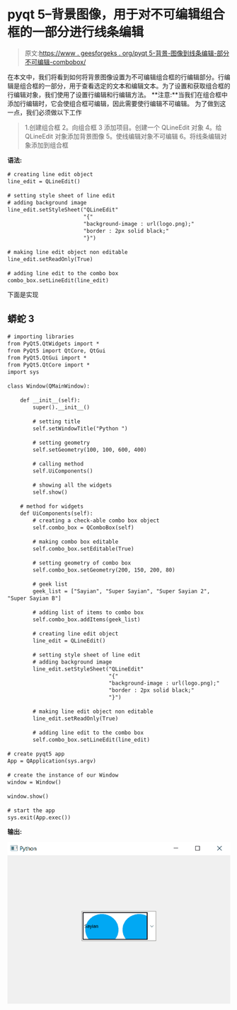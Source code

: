 # pyqt 5–背景图像，用于对不可编辑组合框的一部分进行线条编辑

> 原文:[https://www . geesforgeks . org/pyqt 5-背景-图像到线条编辑-部分不可编辑-combobox/](https://www.geeksforgeeks.org/pyqt5-background-image-to-lineedit-part-of-non-editable-combobox/)

在本文中，我们将看到如何将背景图像设置为不可编辑组合框的行编辑部分。行编辑是组合框的一部分，用于查看选定的文本和编辑文本。为了设置和获取组合框的行编辑对象，我们使用了设置行编辑和行编辑方法。
**注意:**当我们在组合框中添加行编辑时，它会使组合框可编辑，因此需要使行编辑不可编辑。
为了做到这一点，我们必须做以下工作

> 1.创建组合框
> 2。向组合框
> 3 添加项目。创建一个 QLineEdit 对象
> 4。给 QLineEdit 对象添加背景图像
> 5。使线编辑对象不可编辑
> 6。将线条编辑对象添加到组合框

**语法:**

```
# creating line edit object
line_edit = QLineEdit()

# setting style sheet of line edit
# adding background image 
line_edit.setStyleSheet("QLineEdit"
                        "{"
                        "background-image : url(logo.png);"
                        "border : 2px solid black;"
                        "}")

# making line edit object non editable
line_edit.setReadOnly(True)

# adding line edit to the combo box
combo_box.setLineEdit(line_edit)
```

下面是实现

## 蟒蛇 3

```
# importing libraries
from PyQt5.QtWidgets import *
from PyQt5 import QtCore, QtGui
from PyQt5.QtGui import *
from PyQt5.QtCore import *
import sys

class Window(QMainWindow):

    def __init__(self):
        super().__init__()

        # setting title
        self.setWindowTitle("Python ")

        # setting geometry
        self.setGeometry(100, 100, 600, 400)

        # calling method
        self.UiComponents()

        # showing all the widgets
        self.show()

    # method for widgets
    def UiComponents(self):
        # creating a check-able combo box object
        self.combo_box = QComboBox(self)

        # making combo box editable
        self.combo_box.setEditable(True)

        # setting geometry of combo box
        self.combo_box.setGeometry(200, 150, 200, 80)

        # geek list
        geek_list = ["Sayian", "Super Sayian", "Super Sayian 2", "Super Sayian B"]

        # adding list of items to combo box
        self.combo_box.addItems(geek_list)

        # creating line edit object
        line_edit = QLineEdit()

        # setting style sheet of line edit
        # adding background image
        line_edit.setStyleSheet("QLineEdit"
                                "{"
                                "background-image : url(logo.png);"
                                "border : 2px solid black;"
                                "}")

        # making line edit object non editable
        line_edit.setReadOnly(True)

        # adding line edit to the combo box
        self.combo_box.setLineEdit(line_edit)

# create pyqt5 app
App = QApplication(sys.argv)

# create the instance of our Window
window = Window()

window.show()

# start the app
sys.exit(App.exec())
```

**输出:**

![](img/3fe0578bf77b38cc87867c027bcdd656.png)
